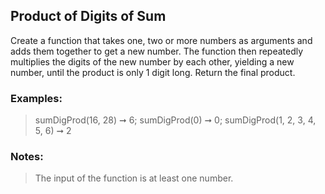 ## Product of Digits of Sum

Create a function that takes one, two or more numbers as arguments and adds them together to get a new number. The function then repeatedly multiplies the digits of the new number by each other, yielding a new number, until the product is only 1 digit long. Return the final product.

### Examples:

> sumDigProd(16, 28) ➞ 6;
> sumDigProd(0) ➞ 0;
> sumDigProd(1, 2, 3, 4, 5, 6) ➞ 2

### Notes:

> The input of the function is at least one number.
